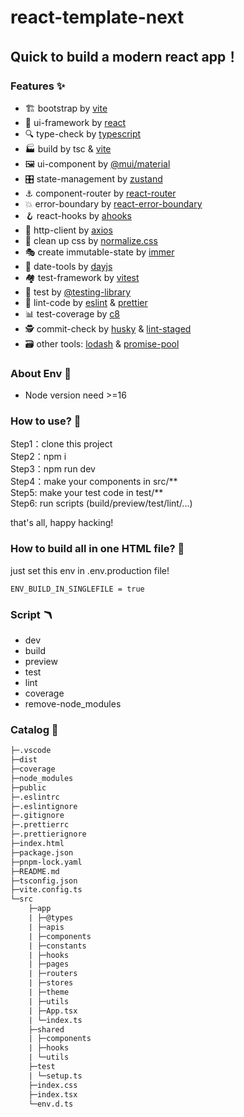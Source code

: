 # react-template-next

## Quick to build a modern react app！

### Features ✨

- 🏗️ bootstrap by [vite](https://vitejs.dev/)
- 📸 ui-framework by [react](https://beta.reactjs.org/)
- 🔍 type-check by [typescript](https://www.typescriptlang.org/)
- 🏭 build by tsc & [vite](https://github.com/vitejs/vite)
- 🖼️ ui-component by [@mui/material](https://mui.com/)
- 🎛️ state-management by [zustand](https://zustand-demo.pmnd.rs/)
- ⚓ component-router by [react-router](https://reactrouter.com/)
- 💥 error-boundary by [react-error-boundary](https://github.com/bvaughn/react-error-boundary)
- 🪝 react-hooks by [ahooks](https://ahooks.js.org/)
- 📡 http-client by [axios](https://axios-http.com/)
- 🛁 clean up css by [normalize.css](https://github.com/necolas/normalize.css/)
- 🎭 create immutable-state by [immer](https://immerjs.github.io/immer/)
- 📅 date-tools by [dayjs](https://day.js.org/)
- 🏘️ test-framework by [vitest](https://vitest.dev/)
- 🐙 test by [@testing-library](https://testing-library.com/)
- 👀 lint-code by [eslint](eslint.org) & [prettier](https://prettier.io/)
- 📊 test-coverage by [c8](https://github.com/bcoe/c8)
- 🕵️ commit-check by [husky](https://typicode.github.io/husky/#/) & [lint-staged](https://github.com/okonet/lint-staged)
- 🗃️ other tools: [lodash](https://github.com/lodash/lodash) & [promise-pool](https://www.npmjs.com/package/@supercharge/promise-pool)

### About Env 🌌
- Node version need >=16

### How to use? 🤨

  Step1：clone this project  
  Step2：npm i  
  Step3：npm run dev  
  Step4：make your components in src/\*\*  
  Step5: make your test code  in test/\*\*  
  Step6: run scripts (build/preview/test/lint/...)  

  that's all, happy hacking!  

### How to build all in one HTML file? 📜

  just set this env in .env.production file!
  ```
  ENV_BUILD_IN_SINGLEFILE = true
  ```

### Script 🪃
- dev
- build
- preview
- test
- lint
- coverage
- remove-node_modules

### Catalog 📑

```txt
├─.vscode
├─dist
├─coverage
├─node_modules
├─public
├─.eslintrc
├─.eslintignore
├─.gitignore
├─.prettierrc
├─.prettierignore
├─index.html
├─package.json
├─pnpm-lock.yaml
├─README.md
├─tsconfig.json
├─vite.config.ts
└─src
    ├─app
    | ├─@types
    | ├─apis
    | ├─components
    | ├─constants
    | ├─hooks
    | ├─pages
    | ├─routers
    | ├─stores
    | ├─theme
    | ├─utils
    | ├─App.tsx
    | └─index.ts
    ├─shared
    | ├─components
    | ├─hooks
    | └─utils
    ├─test
    | └─setup.ts
    ├─index.css
    ├─index.tsx
    └─env.d.ts
```
